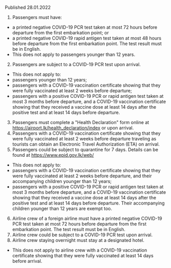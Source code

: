 Published 28.01.2022
1. Passengers must have:
- a printed negative COVID-19 PCR test taken at most 72 hours before departure from the first embarkation point; or
- a printed negative COVID-19 rapid antigen test taken at most 48 hours before departure from the first embarkation point.
The test result must be in English.
- This does not apply to passengers younger than 12 years.
2. Passengers are subject to a COVID-19 PCR test upon arrival.
- This does not apply to:
- passengers younger than 12 years;
- passengers with a COVID-19 vaccination certificate showing that they were fully vaccinated at least 2 weeks before departure;
- passengers with a positive COVID-19 PCR or rapid antigen test taken at most 3 months before departure, and a COVID-19 vaccination certificate showing that they received a vaccine dose at least 14 days after the positive test and at least 14 days before departure.
3. Passengers must complete a "Health Declaration" form online at <a href="https://airport.lk/health_declaration/index">https://airport.lk/health_declaration/index</a> or upon arrival.
4. Passengers with a COVID-19 vaccination certificate showing that they were fully vaccinated at least 2 weeks before departure traveling as tourists can obtain an Electronic Travel Authorization (ETA) on arrival.
5. Passengers could be subject to quarantine for 7 days. Details can be found at <a href="https://www.epid.gov.lk/web/">https://www.epid.gov.lk/web/</a>
- This does not apply to:
- passengers with a COVID-19 vaccination certificate showing that they were fully vaccinated at least 2 weeks before departure, and their accompanying children younger than 12 years;
- passengers with a positive COVID-19 PCR or rapid antigen test taken at most 3 months before departure, and a COVID-19 vaccination certificate showing that they received a vaccine dose at least 14 days after the positive test and at least 14 days before departure. Their accompanying children younger than 12 years are exempt too.
6. Airline crew of a foreign airline must have a printed negative COVID-19 PCR test taken at most 72 hours before departure from the first embarkation point. The test result must be in English.
7. Airline crew could be subject to a COVID-19 PCR test upon arrival.
8. Airline crew staying overnight must stay at a designated hotel.
- This does not apply to airline crew with a COVID-19 vaccination certificate showing that they were fully vaccinated at least 14 days before arrival.
